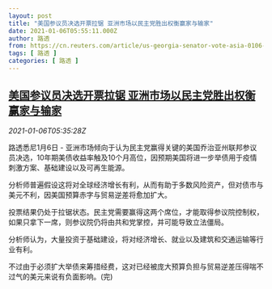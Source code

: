 ```yaml
---
layout: post
title: "美国参议员决选开票拉锯 亚洲市场以民主党胜出权衡赢家与输家"
date: 2021-01-06T05:55:11.000Z
author: 路透
from: https://cn.reuters.com/article/us-georgia-senator-vote-asia-0106-idCNKBS29B0ID
tags: [ 路透 ]
categories: [ 路透 ]
---
```

<!--1609912511000-->
[美国参议员决选开票拉锯 亚洲市场以民主党胜出权衡赢家与输家](https://cn.reuters.com/article/us-georgia-senator-vote-asia-0106-idCNKBS29B0ID)
------

<div>
<div><i>2021-01-06T05:35:28Z</i></div><p>路透悉尼1月6日 - 亚洲市场倾向于认为民主党赢得关键的美国乔治亚州联邦参议员决选，10年期美债收益率触及10个月高位，因预期美国将进一步举债用于疫情刺激方案、基础建设以及可再生能源。</p><p>分析师普遍假设这将对全球经济增长有利，从而有助于多数风险资产，但对债市与美元不利，因美国预算赤字与贸易逆差将愈加扩大。</p><p>投票结果仍处于拉锯状态。民主党需要赢得这两个席位，才能取得参议院控制权，如果只拿下一席，则参议院仍将由共和党掌控，并可能导致立法僵局。</p><p>分析师认为，大量投资于基础建设，将对经济增长、就业以及建筑和交通运输等行业有利。</p><p>不过由于必须扩大举债来筹措经费，这对已经被庞大预算负担与贸易逆差压得喘不过气的美元来说有负面影响。(完)</p>
</div>
